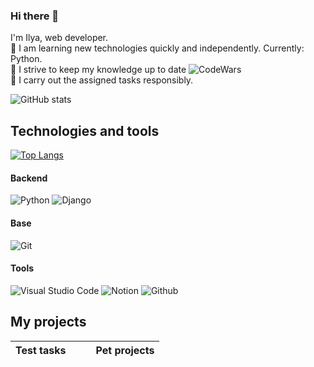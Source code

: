 ### Hi there 👋

I'm Ilya, web developer.  
:small_orange_diamond: I am learning new technologies quickly and independently. Currently: Python.  
:small_orange_diamond: I strive to keep my knowledge up to date ![CodeWars](https://www.codewars.com/users/Elias_wide/badges/small)  
:small_orange_diamond: I carry out the assigned tasks responsibly.  

![GitHub stats](https://github-readme-stats.vercel.app/api?username=Elias-Wide&count_private=true&hide=issues,contribs&show_icons=true&theme=nightowl&hide_border=true)

## Technologies and tools
[![Top Langs](https://github-readme-stats.vercel.app/api/top-langs/?username=Elias-Wide&layout=compact&theme=nightowl&hide_border=true&langs_count=5&hide_title=true)](https://github.com/Elias-Wide/github-readme-stats)  

#### Backend  
![Python](https://img.shields.io/badge/python-3670A0?style=for-the-badge&logo=python&logoColor=ffdd54)
![Django](https://img.shields.io/badge/Django-092E20?style=for-the-badge&logo=django&logoColor=white)


#### Base  
![Git](https://img.shields.io/badge/GIT-E44C30?style=for-the-badge&logo=git&logoColor=white) 
#### Tools
![Visual Studio Code](https://img.shields.io/badge/Visual_Studio_Code-0078D4?style=for-the-badge&logo=visual%20studio%20code&logoColor=white)
![Notion](https://img.shields.io/badge/Notion-000000?style=for-the-badge&logo=notion&logoColor=white)
![Github](https://img.shields.io/badge/GitHub-100000?style=for-the-badge&logo=github&logoColor=white)

## My projects
| Test tasks |  |  | Pet projects |
|----------------|:-------:|:-------:|----------------|

<!--
**OlgaKhinevich/OlgaKhinevich** is a ✨ _special_ ✨ repository because its `README.md` (this file) appears on your GitHub profile.
- 👋 Hi, I’m @Elias-Wide
- 👀 I’m interested in ...
- 🌱 I’m currently learning ...
- 💞️ I’m looking to collaborate on ...
- 📫 How to reach me ...
- 😄 Pronouns: ...
- ⚡ Fun fact: ...

<!---
Elias-Wide/Elias-Wide is a ✨ special ✨ repository because its `README.md` (this file) appears on your GitHub profile.
You can click the Preview link to take a look at your changes.
--->
